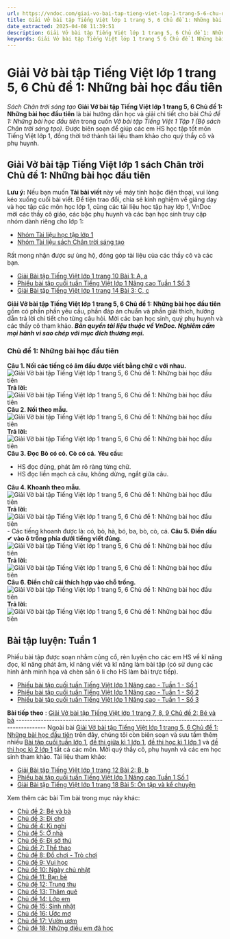 ```yaml
---
url: https://vndoc.com/giai-vo-bai-tap-tieng-viet-lop-1-trang-5-6-chu-de-1-nhung-bai-hoc-dau-tien-206243
title: Giải Vở bài tập Tiếng Việt lớp 1 trang 5, 6 Chủ đề 1: Những bài học đầu tiên - Sách Chân trời sáng tạo - VnDoc.com
date_extracted: 2025-04-08 11:39:51
description: Giải Vở bài tập Tiếng Việt lớp 1 trang 5, 6 Chủ đề 1: Những bài học đầu tiên được biên soạn nhằm giúp các em HS học tập tốt môn Tiếng Việt lớp 1. Mời các bạn tham khảo.
keywords: Giải Vở bài tập Tiếng Việt lớp 1 trang 5 6 Chủ đề 1 Những bài học đầu tiên,Giải vở bài tập Chân trời sáng tạo,Giải vở bài tập Tiếng Việt Tập 1 Bài 1,Giải bài 1 vở bài tập Tiếng Việt 1,Giải chi tiết bài tập tiếng việt 1,Vở bài tập Tiếng Việt Chân trời 1,Giải VBT TV Chân trời 1,Giải chi tiết bài tập Tiếng Việt Chân trời,Giải vở bài tập tiếng việt chân trời trang 5 6,Chủ đề 1 Những bài học đầu tiên
---
```


# Giải Vở bài tập Tiếng Việt lớp 1 trang 5, 6 Chủ đề 1: Những bài học đầu tiên
 _Sách Chân trời sáng tạo_
**Giải Vở bài tập Tiếng Việt lớp 1 trang 5, 6 Chủ đề 1: Những bài học đầu tiên** là bài hướng dẫn học và giải chi tiết cho bài _Chủ đề 1: Những bài học đầu tiên_ trong cuốn _Vở bài tập Tiếng Việt 1 Tập 1 \(Bộ sách Chân trời sáng tạo\)_. Được biên soạn để giúp các em HS học tập tốt môn Tiếng Việt lớp 1, đồng thời trở thành tài liệu tham khảo cho quý thầy cô và phụ huynh.
## Giải Vở bài tập Tiếng Việt lớp 1 sách Chân trời Chủ đề 1: Những bài học đầu tiên
**Lưu ý:** Nếu bạn muốn **Tải bài viết** này về máy tính hoặc điện thoại, vui lòng kéo xuống cuối bài viết.
Để tiện trao đổi, chia sẻ kinh nghiệm về giảng dạy và học tập các môn học lớp 1, cùng các tài liệu học tập hay lớp 1, VnDoc mời các thầy cô giáo, các bậc phụ huynh và các bạn học sinh truy cập nhóm dành riêng cho lớp 1:
  * [Nhóm Tài liệu học tập lớp 1](<https://vndoc.com/goto?q=aHR0cHM6Ly93d3cuZmFjZWJvb2suY29tL2dyb3Vwcy9UYWkubGlldS5ob2MudGFwLmxvcC4xLlZORE9D>)
  * [Nhóm Tài liệu sách Chân trời sáng tạo](</goto?u=aHR0cHM6Ly93d3cuZmFjZWJvb2suY29tL2dyb3Vwcy8zOTc3ODM0NjEyMDQ1MDYv>)

Rất mong nhận được sự ủng hộ, đóng góp tài liệu của các thầy cô và các bạn.
  * [Giải Bài tập Tiếng Việt lớp 1 trang 10 Bài 1: A, a](<https://vndoc.com/giai-bai-tap-tieng-viet-lop-1-trang-10-bai-1-a-a-205805>)
  * [Phiếu bài tập cuối tuần Tiếng Việt lớp 1 Nâng cao Tuần 1 Số 3](<https://vndoc.com/phieu-bai-tap-cuoi-tuan-tieng-viet-lop-1-nang-cao-tuan-1-so-3-205861>)
  * [Giải Bài tập Tiếng Việt lớp 1 trang 14 Bài 3: C, c](<https://vndoc.com/giai-bai-tap-tieng-viet-lop-1-trang-14-bai-3-c-c-205826>)

**Giải Vở bài tập Tiếng Việt lớp 1 trang 5, 6 Chủ đề 1: Những bài học đầu tiên** gồm có phần phần yêu cầu, phần đáp án chuẩn và phần giải thích, hướng dẫn trả lời chi tiết cho từng câu hỏi. Mời các bạn học sinh, quý phụ huynh và các thầy cô tham khảo.
_**Bản quyền tài liệu thuộc về VnDoc. Nghiêm cấm mọi hành vi sao chép với mục đích thương mại.**_
### Chủ đề 1: Những bài học đầu tiên
**Câu 1. Nối các tiếng có âm đầu được viết bằng chữ c với nhau.**
![Giải Vở bài tập Tiếng Việt lớp 1 trang 5, 6 Chủ đề 1: Những bài học đầu tiên](https://i.vdoc.vn/data/image/2020/09/21/giai-vo-bai-tap-tieng-viet-lop-1-sach-chan-troi-trang-5-6-chu-de-1-nhung-bai-hoc-dau-tien-1.jpg)
**Trả lời:**
![Giải Vở bài tập Tiếng Việt lớp 1 trang 5, 6 Chủ đề 1: Những bài học đầu tiên](https://i.vdoc.vn/data/image/2020/09/21/giai-vo-bai-tap-tieng-viet-lop-1-sach-chan-troi-trang-5-6-chu-de-1-nhung-bai-hoc-dau-tien-1-dap-an.jpg)
**Câu 2. Nối theo mẫu.**
![Giải Vở bài tập Tiếng Việt lớp 1 trang 5, 6 Chủ đề 1: Những bài học đầu tiên](https://i.vdoc.vn/data/image/2020/09/21/giai-vo-bai-tap-tieng-viet-lop-1-sach-chan-troi-trang-5-6-chu-de-1-nhung-bai-hoc-dau-tien-2.jpg)
**Trả lời:**
![Giải Vở bài tập Tiếng Việt lớp 1 trang 5, 6 Chủ đề 1: Những bài học đầu tiên](https://i.vdoc.vn/data/image/2020/09/21/giai-vo-bai-tap-tieng-viet-lop-1-sach-chan-troi-trang-5-6-chu-de-1-nhung-bai-hoc-dau-tien-2-dap-an.jpg)
**Câu 3. Đọc**
**Bò có cỏ. Cò có cá.**
**Yêu cầu:**
  * HS đọc đúng, phát âm rõ ràng từng chữ.
  * HS đọc liền mạch cả câu, không dừng, ngắt giữa câu.

**Câu 4. Khoanh theo mẫu.**
![Giải Vở bài tập Tiếng Việt lớp 1 trang 5, 6 Chủ đề 1: Những bài học đầu tiên](https://i.vdoc.vn/data/image/2020/09/21/giai-vo-bai-tap-tieng-viet-1-sach-chan-troi-trang-5-6-chu-de-1-nhung-bai-hoc-dau-tien-1.jpg)
**Trả lời:**
![Giải Vở bài tập Tiếng Việt lớp 1 trang 5, 6 Chủ đề 1: Những bài học đầu tiên](https://i.vdoc.vn/data/image/2020/09/21/giai-vo-bai-tap-tieng-viet-1-sach-chan-troi-trang-5-6-chu-de-1-nhung-bai-hoc-dau-tien-2.jpg)
\- Các tiếng khoanh được là: có, bò, hà, bó, ba, bò, cò, cá.
**Câu 5. Điền dấu ✔ vào ô trống phía dưới tiếng viết đúng.**
![Giải Vở bài tập Tiếng Việt lớp 1 trang 5, 6 Chủ đề 1: Những bài học đầu tiên](https://i.vdoc.vn/data/image/2020/09/21/giai-vo-bai-tap-tieng-viet-lop-1-sach-chan-troi-trang-5-6-chu-de-1-nhung-bai-hoc-dau-tien-3.jpg)
**Trả lời:**
![Giải Vở bài tập Tiếng Việt lớp 1 trang 5, 6 Chủ đề 1: Những bài học đầu tiên](https://i.vdoc.vn/data/image/2020/09/21/giai-vo-bai-tap-tieng-viet-lop-1-sach-chan-troi-trang-5-6-chu-de-1-nhung-bai-hoc-dau-tien-3-dap-an.jpg)
**Câu 6. Điền chữ cái thích hợp vào chỗ trống.**
![Giải Vở bài tập Tiếng Việt lớp 1 trang 5, 6 Chủ đề 1: Những bài học đầu tiên](https://i.vdoc.vn/data/image/2020/09/21/giai-vo-bai-tap-tieng-viet-lop-1-sach-chan-troi-trang-5-6-chu-de-1-nhung-bai-hoc-dau-tien-4.jpg)
**Trả lời:**
![Giải Vở bài tập Tiếng Việt lớp 1 trang 5, 6 Chủ đề 1: Những bài học đầu tiên](https://i.vdoc.vn/data/image/2020/09/21/giai-vo-bai-tap-tieng-viet-lop-1-sach-chan-troi-trang-5-6-chu-de-1-nhung-bai-hoc-dau-tien-4-dap-an.jpg)
##  Bài tập luyện: Tuần 1
Phiếu bài tập được soạn nhằm củng cổ, rèn luyện cho các em HS về kĩ năng đọc, kĩ năng phát âm, kĩ năng viết và kĩ năng làm bài tập \(có sử dụng các hình ảnh minh họa và chèn sẵn ô li cho HS làm bài trực tiếp\).
  * [Phiếu bài tập cuối tuần Tiếng Việt lớp 1 Nâng cao - Tuần 1 - Số 1](<https://vndoc.com/phieu-bai-tap-cuoi-tuan-tieng-viet-lop-1-nang-cao-tuan-1-so-1-205856>)
  * [Phiếu bài tập cuối tuần Tiếng Việt lớp 1 Nâng cao - Tuần 1 - Số 2](<https://vndoc.com/phieu-bai-tap-cuoi-tuan-tieng-viet-lop-1-nang-cao-tuan-1-so-2-205858>)
  * [Phiếu bài tập cuối tuần Tiếng Việt lớp 1 Nâng cao - Tuần 1 - Số 3](<https://vndoc.com/phieu-bai-tap-cuoi-tuan-tieng-viet-lop-1-nang-cao-tuan-1-so-3-205861>)

**Bài tiếp theo** : [Giải Vở bài tập Tiếng Việt lớp 1 trang 7, 8, 9 Chủ đề 2: Bé và bà](<https://vndoc.com/giai-vo-bai-tap-tieng-viet-lop-1-trang-7-8-9-chu-de-2-be-va-ba-206248>)
\-----------------------------------------------------------------------------------------
Ngoài bài [Giải Vở bài tập Tiếng Việt lớp 1 trang 5, 6 Chủ đề 1: Những bài học đầu tiên](<https://vndoc.com/giai-vo-bai-tap-tieng-viet-lop-1-trang-5-6-chu-de-1-nhung-bai-hoc-dau-tien-206243>) trên đây, chúng tôi còn biên soạn và sưu tầm thêm nhiều [Bài tập cuối tuần lớp 1](<https://vndoc.com/bai-tap-cuoi-tuan-lop1>), [đề thi giữa kì 1 lớp 1](<https://vndoc.com/de-thi-giua-ki-1-lop1>), [đề thi học kì 1 lớp 1](<https://vndoc.com/de-thi-hoc-ki-1-lop1>) và [đề thi học kì 2 lớp 1](<https://vndoc.com/de-thi-hoc-ki-2-lop1>) tất cả các môn. Mời quý thầy cô, phụ huynh và các em học sinh tham khảo.
Tài liệu tham khảo:
  * [Giải Bài tập Tiếng Việt lớp 1 trang 12 Bài 2: B, b](<https://vndoc.com/giai-bai-tap-tieng-viet-lop-1-trang-12-bai-2-b-b-205819>)
  * [Phiếu bài tập cuối tuần Tiếng Việt lớp 1 Nâng cao Tuần 1 Số 1](<https://vndoc.com/phieu-bai-tap-cuoi-tuan-tieng-viet-lop-1-nang-cao-tuan-1-so-1-205856>)
  * [Giải Bài tập Tiếng Việt lớp 1 trang 18 Bài 5: Ôn tập và kể chuyện](<https://vndoc.com/giai-bai-tap-tieng-viet-lop-1-trang-18-bai-5-on-tap-va-ke-chuyen-205837>)

Xem thêm các bài Tìm bài trong mục này khác:
  * [Chủ đề 2: Bé và bà](</giai-vo-bai-tap-tieng-viet-lop-1-trang-7-8-9-chu-de-2-be-va-ba-206248>)
  * [Chủ đề 3: Đi chợ](</giai-vo-bai-tap-tieng-viet-lop-1-trang-10-11-12-chu-de-3-di-cho-206251>)
  * [Chủ đề 4: Kì nghỉ](</giai-vo-bai-tap-tieng-viet-lop-1-trang-13-14-15-chu-de-4-ki-nghi-206253>)
  * [Chủ đề 5: Ở nhà](</giai-vo-bai-tap-tieng-viet-lop-1-trang-16-17-18-chu-de-5-o-nha-206350>)
  * [Chủ đề 6: Đi sở thú](</giai-vo-bai-tap-tieng-viet-lop-1-trang-19-20-21-chu-de-6-di-so-thu-206766>)
  * [Chủ đề 7: Thể thao](</giai-vo-bai-tap-tieng-viet-lop-1-trang-22-23-24-25-chu-de-7-the-thao-206768>)
  * [Chủ đề 8: Đồ chơi - Trò chơi](</giai-vo-bai-tap-tieng-viet-lop-1-trang-26-27-28-29-chu-de-8-do-choi-tro-choi-207417>)
  * [Chủ đề 9: Vui học](</giai-vo-bai-tap-tieng-viet-lop-1-trang-30-31-32-33-chu-de-9-vui-hoc-207419>)
  * [Chủ đề 10: Ngày chủ nhật](</giai-vo-bai-tap-tieng-viet-lop-1-trang-34-35-36-chu-de-10-ngay-chu-nhat-207424>)
  * [Chủ đề 11: Bạn bè](</giai-vo-bai-tap-tieng-viet-lop-1-trang-37-38-39-chu-de-11-ban-be-223189>)
  * [Chủ đề 12: Trung thu](</giai-vo-bai-tap-tieng-viet-lop-1-trang-40-41-42-chu-de-12-trung-thu-223193>)
  * [Chủ đề 13: Thăm quê](</giai-vo-bai-tap-tieng-viet-lop-1-trang-43-44-45-chu-de-13-tham-que-223200>)
  * [Chủ đề 14: Lớp em](</giai-vbt-tieng-viet-1-trang-46-47-48-chu-de-14-lop-em-232446>)
  * [Chủ đề 15: Sinh nhật](</giai-vbt-tieng-viet-1-trang-49-50-51-chu-de-15-sinh-nhat-232800>)
  * [Chủ đề 16: Ước mơ](</giai-vbt-tieng-viet-1-trang-52-53-54-chu-de-16-uoc-mo-232807>)
  * [Chủ đề 17: Vườn ươm](</giai-vbt-tieng-viet-1-trang-55-56-57-chu-de-17-vuon-uom-232824>)
  * [Chủ đề 18: Những điều em đã học](</giai-vbt-tieng-viet-1-trang-58-59-60-chu-de-18-nhung-dieu-em-da-hoc-232832>)

